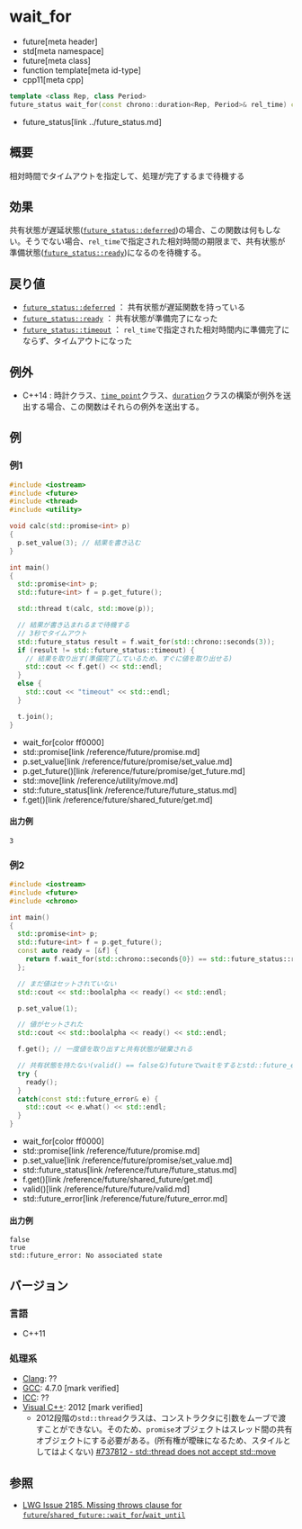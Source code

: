 # wait_for
* future[meta header]
* std[meta namespace]
* future[meta class]
* function template[meta id-type]
* cpp11[meta cpp]

```cpp
template <class Rep, class Period>
future_status wait_for(const chrono::duration<Rep, Period>& rel_time) const;
```
* future_status[link ../future_status.md]

## 概要
相対時間でタイムアウトを指定して、処理が完了するまで待機する


## 効果
共有状態が遅延状態([`future_status::deferred`](../future_status.md))の場合、この関数は何もしない。そうでない場合、`rel_time`で指定された相対時間の期限まで、共有状態が準備状態([`future_status::ready`](../future_status.md))になるのを待機する。


## 戻り値
- [`future_status::deferred`](../future_status.md) ： 共有状態が遅延関数を持っている
- [`future_status::ready`](../future_status.md) ： 共有状態が準備完了になった
- [`future_status::timeout`](../future_status.md) ： `rel_time`で指定された相対時間内に準備完了にならず、タイムアウトになった


## 例外
- C++14 : 時計クラス、[`time_point`](/reference/chrono/time_point.md)クラス、[`duration`](/reference/chrono/duration.md)クラスの構築が例外を送出する場合、この関数はそれらの例外を送出する。


## 例
### 例1
```cpp example
#include <iostream>
#include <future>
#include <thread>
#include <utility>

void calc(std::promise<int> p)
{
  p.set_value(3); // 結果を書き込む
}

int main()
{
  std::promise<int> p;
  std::future<int> f = p.get_future();

  std::thread t(calc, std::move(p));

  // 結果が書き込まれるまで待機する
  // 3秒でタイムアウト
  std::future_status result = f.wait_for(std::chrono::seconds(3));
  if (result != std::future_status::timeout) {
    // 結果を取り出す(準備完了しているため、すぐに値を取り出せる)
    std::cout << f.get() << std::endl;
  }
  else {
    std::cout << "timeout" << std::endl;
  }

  t.join();
}
```
* wait_for[color ff0000]
* std::promise[link /reference/future/promise.md]
* p.set_value[link /reference/future/promise/set_value.md]
* p.get_future()[link /reference/future/promise/get_future.md]
* std::move[link /reference/utility/move.md]
* std::future_status[link /reference/future/future_status.md]
* f.get()[link /reference/future/shared_future/get.md]

#### 出力例
```
3
```

### 例2
```cpp example
#include <iostream>
#include <future>
#include <chrono>

int main()
{
  std::promise<int> p;
  std::future<int> f = p.get_future();
  const auto ready = [&f] {
    return f.wait_for(std::chrono::seconds{0}) == std::future_status::ready;
  };

  // まだ値はセットされていない
  std::cout << std::boolalpha << ready() << std::endl;

  p.set_value(1);

  // 値がセットされた
  std::cout << std::boolalpha << ready() << std::endl;

  f.get(); // 一度値を取り出すと共有状態が破棄される

  // 共有状態を持たない(valid() == falseな)futureでwaitをするとstd::future_error例外
  try {
    ready();
  }
  catch(const std::future_error& e) {
    std::cout << e.what() << std::endl;
  }
}
```
* wait_for[color ff0000]
* std::promise[link /reference/future/promise.md]
* p.set_value[link /reference/future/promise/set_value.md]
* std::future_status[link /reference/future/future_status.md]
* f.get()[link /reference/future/shared_future/get.md]
* valid()[link /reference/future/future/valid.md]
* std::future_error[link /reference/future/future_error.md]

#### 出力例
```
false
true
std::future_error: No associated state
```

## バージョン
### 言語
- C++11


### 処理系
- [Clang](/implementation.md#clang): ??
- [GCC](/implementation.md#gcc): 4.7.0 [mark verified]
- [ICC](/implementation.md#icc): ??
- [Visual C++](/implementation.md#visual_cpp): 2012 [mark verified]
	- 2012段階の`std::thread`クラスは、コンストラクタに引数をムーブで渡すことができない。そのため、`promise`オブジェクトはスレッド間の共有オブジェクトにする必要がある。(所有権が曖昧になるため、スタイルとしてはよくない)
		[#737812 - std::thread does not accept std::move](https://connect.microsoft.com/VisualStudio/feedback/details/737812)


## 参照
- [LWG Issue 2185. Missing throws clause for `future`/`shared_future::wait_for`/`wait_until`](http://www.open-std.org/jtc1/sc22/wg21/docs/lwg-defects.html#2185)

